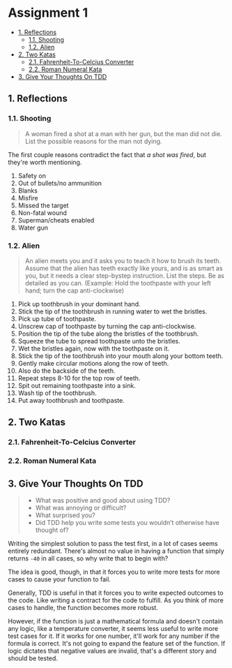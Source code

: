 # Assignment 1

- [1. Reflections](#1-reflections)
  - [1.1. Shooting](#11-shooting)
  - [1.2. Alien](#12-alien)
- [2. Two Katas](#2-two-katas)
  - [2.1. Fahrenheit-To-Celcius Converter](#21-fahrenheit-to-celcius-converter)
  - [2.2. Roman Numeral Kata](#22-roman-numeral-kata)
- [3. Give Your Thoughts On TDD](#3-give-your-thoughts-on-tdd)

## 1. Reflections

### 1.1. Shooting

> A woman fired a shot at a man with her gun, but the man did not die. List the possible reasons for the man not dying.

The first couple reasons contradict the fact that _a shot was fired_, but they're worth mentioning.

1. Safety on
2. Out of bullets/no ammunition
3. Blanks
4. Misfire
5. Missed the target
6. Non-fatal wound
7. Superman/cheats enabled
8. Water gun

### 1.2. Alien

> An alien meets you and it asks you to teach it how to brush its teeth. Assume that the alien has teeth exactly like yours, and is as smart as you, but it needs a clear step-bystep instruction. List the steps. Be as detailed as you can. (Example: Hold the toothpaste with your left hand; turn the cap anti-clockwise)

1. Pick up toothbrush in your dominant hand.
2. Stick the tip of the toothbrush in running water to wet the bristles.
3. Pick up tube of toothpaste.
4. Unscrew cap of toothpaste by turning the cap anti-clockwise.
5. Position the tip of the tube along the bristles of the toothbrush.
6. Squeeze the tube to spread toothpaste unto the bristles.
7. Wet the bristles again, now with the toothpaste on it.
8. Stick the tip of the toothbrush into your mouth along your bottom teeth.
9. Gently make circular motions along the row of teeth.
10. Also do the backside of the teeth.
11. Repeat steps 8-10 for the top row of teeth.
12. Spit out remaining toothpaste into a sink.
13. Wash tip of the toothbrush.
14. Put away toothbrush and toothpaste.

## 2. Two Katas

### 2.1. Fahrenheit-To-Celcius Converter

### 2.2. Roman Numeral Kata

## 3. Give Your Thoughts On TDD

> - What was positive and good about using TDD?
> - What was annoying or difficult?
> - What surprised you?
> - Did TDD help you write some tests you wouldn’t otherwise have thought of?

Writing the simplest solution to pass the test first, in a lot of cases seems entirely redundant.
There's almost no value in having a function that simply returns `-40` in all cases, so why write that to begin with?

The idea is good, though, in that it forces you to write more tests for more cases to cause your function to fail.

Generally, TDD is useful in that it forces you to write expected outcomes to the code. Like writing a contract for the code to fulfill.
As you think of more cases to handle, the function becomes more robust.

However, if the function is just a mathematical formula and doesn't contain any logic, like a temperature converter, it seems less useful to write more test cases for it.
If it works for one number, it'll work for any number if the formula is correct. It's not going to expand the feature set of the function.
If logic dictates that negative values are invalid, that's a different story and should be tested.
